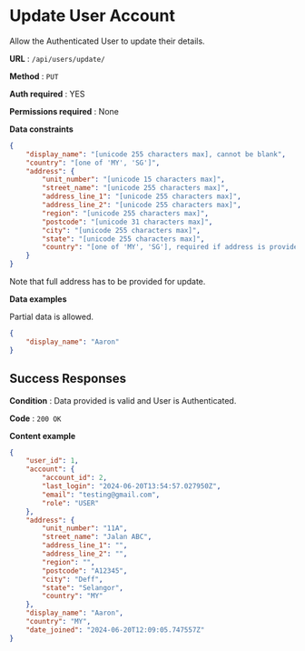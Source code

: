 # Update User Account

Allow the Authenticated User to update their details.

**URL** : `/api/users/update/`

**Method** : `PUT`

**Auth required** : YES

**Permissions required** : None

**Data constraints**

```json
{
    "display_name": "[unicode 255 characters max], cannot be blank",
    "country": "[one of 'MY', 'SG']",
    "address": {
        "unit_number": "[unicode 15 characters max]",
        "street_name": "[unicode 255 characters max]",
        "address_line_1": "[unicode 255 characters max]",
        "address_line_2": "[unicode 255 characters max]",
        "region": "[unicode 255 characters max]",
        "postcode": "[unicode 31 characters max]",
        "city": "[unicode 255 characters max]",
        "state": "[unicode 255 characters max]",
        "country": "[one of 'MY', 'SG'], required if address is provided",
    }
}
```

Note that full address has to be provided for update.

**Data examples**

Partial data is allowed.

```json
{
    "display_name": "Aaron"
}
```

## Success Responses

**Condition** : Data provided is valid and User is Authenticated.

**Code** : `200 OK`

**Content example**

```json
{
    "user_id": 1,
    "account": {
        "account_id": 2,
        "last_login": "2024-06-20T13:54:57.027950Z",
        "email": "testing@gmail.com",
        "role": "USER"
    },
    "address": {
        "unit_number": "11A",
        "street_name": "Jalan ABC",
        "address_line_1": "",
        "address_line_2": "",
        "region": "",
        "postcode": "A12345",
        "city": "Deff",
        "state": "Selangor",
        "country": "MY"
    },
    "display_name": "Aaron",
    "country": "MY",
    "date_joined": "2024-06-20T12:09:05.747557Z"
}
```
